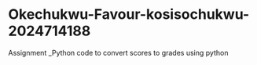 # Okechukwu-Favour-kosisochukwu-2024714188
Assignment _Python code to convert scores to grades using python
